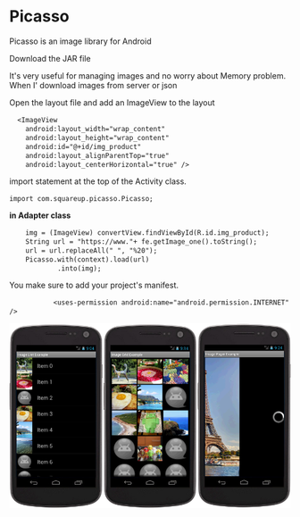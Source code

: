 # Picasso
Picasso is an image library for Android


Download the JAR file 

It's very useful for managing images and no worry about Memory problem.
When I' download images from server or json 


Open the layout file and add an ImageView to the layout

      <ImageView
        android:layout_width="wrap_content"
        android:layout_height="wrap_content"
        android:id="@+id/img_product"
        android:layout_alignParentTop="true"
        android:layout_centerHorizontal="true" />
        
import statement at the top of the Activity class.

    import com.squareup.picasso.Picasso;

**in Adapter class**

        img = (ImageView) convertView.findViewById(R.id.img_product);
        String url = "https://www."+ fe.getImage_one().toString();
        url = url.replaceAll(" ", "%20");
        Picasso.with(context).load(url)
                .into(img);


You make sure to add  your project's manifest.

               <uses-permission android:name="android.permission.INTERNET" /> 
               
![stack Overflow](https://github.com/sunjithc/Picasso/blob/master/13122559_L8G0.png)
